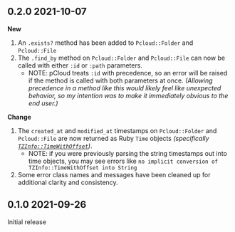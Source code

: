 ## 0.2.0 2021-10-07

**New**
  1. An `.exists?` method has been added to `Pcloud::Folder` and `Pcloud::File`
  2. The `.find_by` method on `Pcloud::Folder` and `Pcloud::File` can now be called with either `:id` or `:path` parameters. 
     * NOTE: pCloud treats `:id` with precedence, so an error will be raised if the method is called with both parameters at once. _(Allowing precedence in a method like this would likely feel like unexpected behavior, so my intention was to make it immediately obvious to the end user.)_

**Change**
  1. The `created_at` and `modified_at` timestamps on `Pcloud::Folder` and `Pcloud::File` are now returned as Ruby `Time` objects _(specifically [`TZInfo::TimeWithOffset`](https://www.rubydoc.info/gems/tzinfo/TZInfo/TimeWithOffset))_.
     * NOTE: if you were previously parsing the string timestamps out into time objects, you may see errors like `no implicit conversion of TZInfo::TimeWithOffset into String`
  2. Some error class names and messages have been cleaned up for additional clarity and consistency.

## 0.1.0 2021-09-26

Initial release

